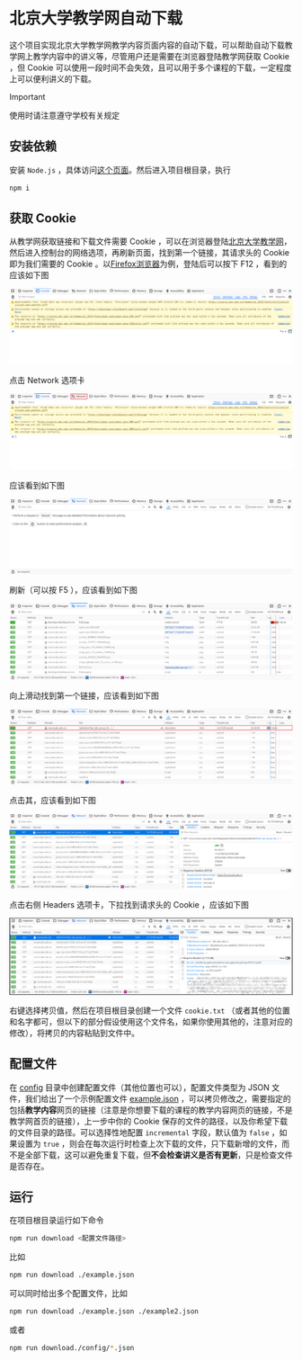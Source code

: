 # 北京大学教学网自动下载

这个项目实现北京大学教学网教学内容页面内容的自动下载，可以帮助自动下载教学网上教学内容中的讲义等，尽管用户还是需要在浏览器登陆教学网获取 Cookie ，但 Cookie 可以使用一段时间不会失效，且可以用于多个课程的下载，一定程度上可以便利讲义的下载。

> [!IMPORTANT]
> 使用时请注意遵守学校有关规定

## 安装依赖

安装 `Node.js` ，具体访问[这个页面](https://nodejs.org/en/download)。然后进入项目根目录，执行

```bash
npm i
```

## 获取 Cookie

从教学网获取链接和下载文件需要 Cookie ，可以在浏览器登陆[北京大学教学网](https://course.pku.edu.cn)，然后进入控制台的网络选项，再刷新页面，找到第一个链接，其请求头的 Cookie 即为我们需要的 Cookie 。以[Firefox浏览器](https://www.mozilla.org/en-US/firefox/)为例，登陆后可以按下 F12 ，看到的应该如下图

![console](images/console.png)

点击 Network 选项卡

![network-option](images/network-option.png)

应该看到如下图

![network-not-refresh](images/network-not-refresh.png)

刷新（可以按 F5 ），应该看到如下图

![network-fresh](images/network-fresh.png)

向上滑动找到第一个链接，应该看到如下图

![network-first](images/network-first.png)

点击其，应该看到如下图

![network-headers](images/network-headers.png)

点击右侧 Headers 选项卡，下拉找到请求头的 Cookie ，应该如下图

![network-cookie](images/network-cookie.png)

右键选择拷贝值，然后在项目根目录创建一个文件 `cookie.txt` （或者其他的位置和名字都可，但以下的部分假设使用这个文件名，如果你使用其他的，注意对应的修改），将拷贝的内容粘贴到文件中。

## 配置文件

在 [config](./config/) 目录中创建配置文件（其他位置也可以），配置文件类型为 JSON 文件，我们给出了一个示例配置文件 [example.json](./config/example.json) ，可以拷贝修改之，需要指定的包括**教学内容**网页的链接（注意是你想要下载的课程的教学内容网页的链接，不是教学网首页的链接），上一步中你的 Cookie 保存的文件的路径，以及你希望下载的文件目录的路径。可以选择性地配置 `incremental` 字段，默认值为 `false` ，如果设置为 `true` ，则会在每次运行时检查上次下载的文件，只下载新增的文件，而不是全部下载，这可以避免重复下载，但**不会检查讲义是否有更新**，只是检查文件是否存在。

## 运行

在项目根目录运行如下命令

```bash
npm run download <配置文件路径>
```

比如

```bash
npm run download ./example.json
```

可以同时给出多个配置文件，比如

```bash
npm run download ./example.json ./example2.json
```

或者

```bash
npm run download./config/*.json
```
